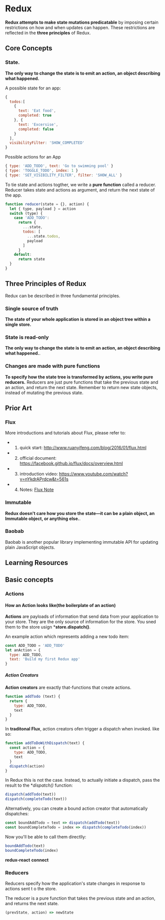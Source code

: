 # Redux

**Redux attempts to make state mutations predicatable** by imposing certain restrictions on how and when updates can happen. These restrictions are reflected in the **three principles** of Redux.

## Core Concepts

### State.

**The only way to change the state is to emit an action, an object describing what happened.**

A possible state for an app:

```javascript
{
  todos:[
    {
      text: 'Eat food',
      completed: true
    }, {
      text: 'Excersise',
      completed: false
    }
  ],
  visibilityFilter: 'SHOW_COMPLETED'
}
```

Possible actions for an App

```javascript
{ type: 'ADD_TODO', text: 'Go to swimming pool' }
{ type: 'TOGGLE_TODO', index: 1 }
{ type: 'SET_VISIBILITY_FILTER', filter: 'SHOW_ALL' }
```

To tie state and actions togther, we write a **pure function** called a reducer. Reducer takes state and actions as argument, and return the next state of the app.

```javascript
function reducer(state = {}, action) {
  let { type, payload } = action
  switch (type) {
    case 'ADD_TODO':
      return {
        ...state,
        todos: [
          ...state.todos,
          payload
        ]
      }
    default:
      return state
  }
}
```

## Three Principles of Redux

Redux can be described in three fundamental principles.

### Single source of truth

**The state of your whole application is stored in an object tree within a single store.**

### State is read-only

**The only way to change the state is to emit an action, an object describing what happened.**.

### Changes are made with pure functions

**To specify how the state tree is transformed by actions, you write pure reducers.**
Reducers are just pure functions that take the previous state and an action, and return the next state. Remember to return new state objects, instead of mutating the previous state.

## Prior Art

### Flux

More introductions and tutorials about Flux, please refer to:

- 1. quick start: http://www.ruanyifeng.com/blog/2016/01/flux.html

- 2. official document: https://facebook.github.io/flux/docs/overview.html

- 3. introduction video: https://www.youtube.com/watch?v=nYkdrAPrdcw&t=561s

- 4. Notes: [Flux Note](./Flux.md)

### Immutable

**Redux doesn't care how you store the state—it can be a plain object, an Immutable object, or anything else.**.

### Baobab

​Baobab is another popular library implementing immutable API for updating plain JavaScript objects.

## Learning Resources

## Basic concepts

### Actions

#### How an Action looks like(the boilerplate of an action)

**Actions** are payloads of information that send data from your application to your store. They are the only source of information for the store.
You sned them to the store usign ***store.dispatch()**.

An example action which represents adding a new todo item:

```javascript
const ADD_TODO = 'ADD_TODO'
let anAction = {
  type: ADD_TODO,
  text: 'Build my first Redux app'
}
```

##### Action Creators

**Action creators** are exactly that-functions that create actions.

```javascript
function addTodo (text) {
  return {
    type: ADD_TODO,
    text
  }
}
```

In **traditonal Flux**, action creators ofen trigger a dispatch when invoked. like so:

```javascript
function addToDoWithDispatch(text) {
  const action = {
    type: ADD_TODO,
    text
  }
  dispatch(action)
}
```

In Redux this is not the case. Instead, to actually initiate a dispatch, pass the result to the **dispatch()* function:

```javascript
dispatch(addTodo(text))
dispatch(completeTodo(text))
```

Alternatively, you can create a bound action creator that automatically dispatches:

```javascript
const boundAddTodo = text => dispatch(addTodo(text))
const boundCompleteTodo = index => dispatch(completeTodo(index))
```

Now you'll be able to call them directlly:

```javascript
boundAddTodo(text)
boundCompleteTodo(index)
```

**redux-react**  **connect**

### Reducers

Reducers specify how the application's state changes in response to actions sent t o the store.

The reducer is a pure function that takes the previous state and an action, and returns the next state.

```javascript
(prevState, action) => newState
```
